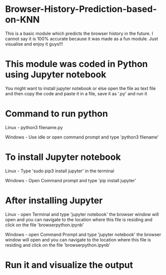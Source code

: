 # Browser-History-Prediction-based-on-KNN
This is a basic module which predicts the browser history in the future. I cannot say it is 100% accurate because it was made as a fun module. Just visualise and enjoy it guys!!!

# This module was coded in Python using Jupyter notebook
You might want to install jupyter notebook or else open the file as text file and then copy the code and paste it in a file, save it as '.py' and run it

# Command to run python
Linux - python3 filename.py

Windows - Use idle or open command prompt and type 'python3 filename'


# To install Jupyter notebook
Linux - Type 'sudo pip3 install jupyter' in the terminal

Windows - Open Command prompt and type 'pip install jupyter'

# After installing Jupyter
Linux - open Terminal and type 'jupyter notebook' the browser window will open and you can navigate to the location where this file is residing and click on the file 'browserpython.ipynb'

Windows - open Command Prompt and type 'jupyter notebook' the browser window will open and you can navigate to the location where this file is residing and click on the file 'browserpython.ipynb'

# Run it and visualize the output
